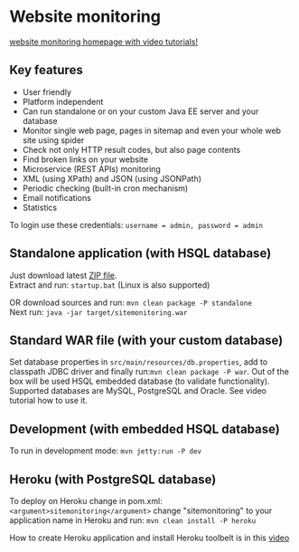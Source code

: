 <h1>Website monitoring</h1>

<p>
<a href="http://sitemonitoring.sourceforge.net/" target="_blank">website monitoring homepage with video tutorials!</a>
</p>

<h2>Key features</h2>

<ul>
	<li>User friendly</li>
	<li>Platform independent</li>
	<li>Can run standalone or on your custom Java EE server and your database</li>
	<li>Monitor single web page, pages in sitemap and even your whole web site using spider</li>
	<li>Check not only HTTP result codes, but also page contents</li>
	<li>Find broken links on your website</li>
	<li>Microservice (REST APIs) monitoring <li>XML (using XPath) and JSON (using JSONPath)</li>
	<li>Periodic checking (built-in cron mechanism)</li>
	<li>Email notifications</li>
	<li>Statistics</li>
</ul>

<p>To login use these credentials: <code>username = admin, password = admin</code></p>

<h2>Standalone application (with HSQL database)</h2>

<p>Just download latest <a href="http://sourceforge.net/projects/sitemonitoring/files/Site%20monitoring%202.0/" target="_blank">ZIP file</a>.
<br />
Extract and run: <code>startup.bat</code> (Linux is also supported)</p>
</p>

<p>OR download sources and run: <code>mvn clean package -P standalone</code>
<br />
Next run: <code>java -jar target/sitemonitoring.war</code></p>

<h2>Standard WAR file (with your custom database)</h2>

<p>
Set database properties in <code>src/main/resources/db.properties</code>, add to classpath JDBC driver and finally run:<code>mvn clean package -P war</code>. Out of the box will be used HSQL embedded database (to validate functionality). Supported databases are MySQL, PostgreSQL and Oracle. See video tutorial how to use it.
</p>

<h2>Development (with embedded HSQL database)</h2>

<p>To run in development mode: <code>mvn jetty:run -P dev</code></p>

<h2>Heroku (with PostgreSQL database)</h2>

<p>To deploy on Heroku change in pom.xml: <code>&lt;argument&gt;sitemonitoring&lt;/argument&gt;</code> change "sitemonitoring" to your application name in Heroku and run: <code>mvn clean install -P heroku</code>

<p>How to create Heroku application and install Heroku toolbelt is in this <a href="http://www.javavids.com/video/spring-web-app-tutorial-50-heroku.html" target="_blank">video</a></p>

